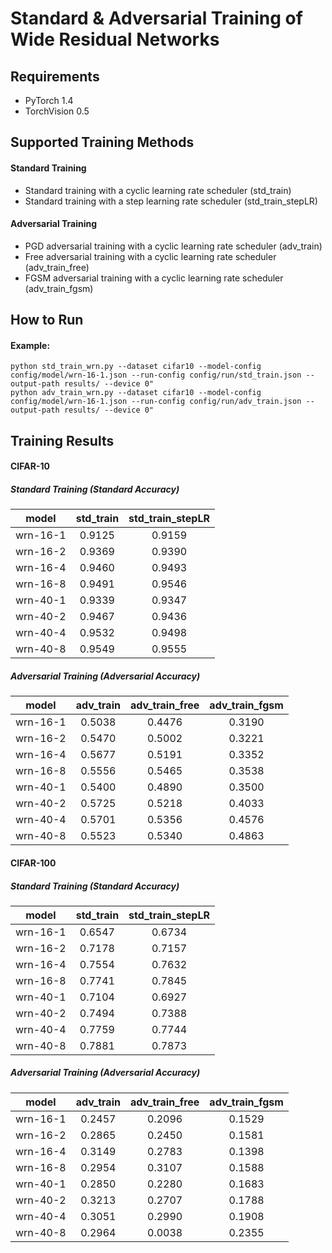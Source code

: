 # Standard & Adversarial Training of Wide Residual Networks

## Requirements
- PyTorch 1.4
- TorchVision 0.5

## Supported Training Methods
#### Standard Training
- Standard training with a cyclic learning rate scheduler (std_train)
- Standard training with a step learning rate scheduler (std_train_stepLR)
#### Adversarial Training
- PGD adversarial training with a cyclic learning rate scheduler (adv_train)
- Free adversarial training with a cyclic learning rate scheduler (adv_train_free)
- FGSM adversarial training with a cyclic learning rate scheduler (adv_train_fgsm)

## How to Run
#### Example:
```
python std_train_wrn.py --dataset cifar10 --model-config config/model/wrn-16-1.json --run-config config/run/std_train.json --output-path results/ --device 0" 
python adv_train_wrn.py --dataset cifar10 --model-config config/model/wrn-16-1.json --run-config config/run/adv_train.json --output-path results/ --device 0" 
```

## Training Results

#### CIFAR-10
##### Standard Training (Standard Accuracy)
| model  | std_train | std_train_stepLR |
| :---:  | :---:| :---: |
|wrn-16-1|0.9125|0.9159|
|wrn-16-2|0.9369|0.9390|
|wrn-16-4|0.9460|0.9493|
|wrn-16-8|0.9491|0.9546|
|wrn-40-1|0.9339|0.9347|
|wrn-40-2|0.9467|0.9436|
|wrn-40-4|0.9532|0.9498|
|wrn-40-8|0.9549|0.9555|

##### Adversarial Training (Adversarial Accuracy)
| model  | adv_train | adv_train_free | adv_train_fgsm |
| :---:  | :---:| :---: | :---: | 
|wrn-16-1|0.5038|0.4476|0.3190|
|wrn-16-2|0.5470|0.5002|0.3221|
|wrn-16-4|0.5677|0.5191|0.3352|
|wrn-16-8|0.5556|0.5465|0.3538|
|wrn-40-1|0.5400|0.4890|0.3500|
|wrn-40-2|0.5725|0.5218|0.4033|
|wrn-40-4|0.5701|0.5356|0.4576|
|wrn-40-8|0.5523|0.5340|0.4863|

#### CIFAR-100
##### Standard Training (Standard Accuracy)
| model  | std_train | std_train_stepLR |
| :---:  | :---:| :---: |
|wrn-16-1|0.6547|0.6734|
|wrn-16-2|0.7178|0.7157|
|wrn-16-4|0.7554|0.7632|
|wrn-16-8|0.7741|0.7845|
|wrn-40-1|0.7104|0.6927|
|wrn-40-2|0.7494|0.7388|
|wrn-40-4|0.7759|0.7744|
|wrn-40-8|0.7881|0.7873|

##### Adversarial Training (Adversarial Accuracy)
| model  | adv_train | adv_train_free | adv_train_fgsm |
| :---:  | :---:| :---: | :---: | 
|wrn-16-1|0.2457|0.2096|0.1529|
|wrn-16-2|0.2865|0.2450|0.1581|
|wrn-16-4|0.3149|0.2783|0.1398|
|wrn-16-8|0.2954|0.3107|0.1588|
|wrn-40-1|0.2850|0.2280|0.1683|
|wrn-40-2|0.3213|0.2707|0.1788|
|wrn-40-4|0.3051|0.2990|0.1908|
|wrn-40-8|0.2964|0.0038|0.2355|
